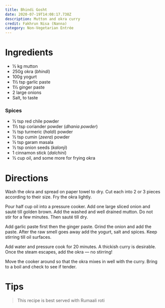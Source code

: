 ```yaml
---
title: Bhindi Gosht
date: 2020-07-19T14:08:17.738Z
description: Mutton and okra curry
credit: Fakhrun Nisa (Nanna)
category: Non-Vegetarian Entrée
---
```

# Ingredients
* ½ kg mutton
* 250g okra (_bhindi_)
* 100g yogurt
* 1½ tsp garlic paste
* 1½ ginger paste
* 2 large onions
* Salt, to taste

### Spices

* ½ tsp red chile powder
* 1½ tsp coriander powder (_dhania powder_)
* ½ tsp turmeric (_haldi_) powder
* ½ tsp cumin (_zeera_) powder
* ½ tsp garam masala
* ½ tsp onion seeds (_kalonji_)
* 1 cinnamon stick (_dalchini_)
* ½ cup oil, and some more for frying okra

# Directions

Wash the okra and spread on paper towel to dry. Cut each into 2 or 3 pieces according to their size. Fry the okra lightly.

Pour half cup oil into a pressure cooker. Add one large sliced onion and sauté till golden brown. Add the washed and well drained mutton. Do not stir for a few minutes. Then sauté till dry. 

Add garlic paste first then the ginger paste. Grind the onion and add the paste. After the raw smell goes away add the yogurt, salt and spices. Keep stirring till oil surfaces.

Add water and pressure cook for 20 minutes. A thickish curry is desirable. Once the steam escapes, add the okra — no stirring!

Move the cooker around so that the okra mixes in well with the curry. Bring to a boil and check to see if tender.

# Tips
> This recipe is best served with Rumaali roti
